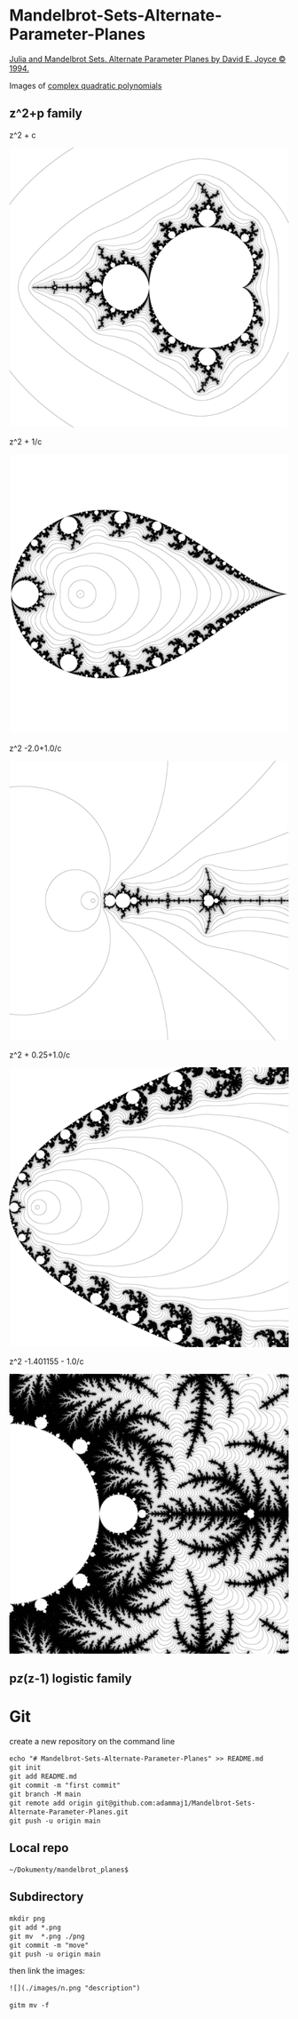 # Mandelbrot-Sets-Alternate-Parameter-Planes


[Julia and Mandelbrot Sets. Alternate Parameter Planes by David E. Joyce © 1994.](https://mathcs.clarku.edu/~djoyce/julia/altplane.html)


Images of [complex quadratic polynomials](https://en.wikipedia.org/wiki/Complex_quadratic_polynomial)


## z^2+p family

   z^2 + c


![](./lcm/LCM_c_5000_-0.750000_1.500000_600.png)


  z^2 + 1/c
  
![](./lcm/LCM_c_inverted_5000_1.330000_2.700000_600.png)


  z^2 -2.0+1.0/c


![](./lcm/LCM_c_inverted_2_5000_2.000000_5.000000_600.png)


  z^2 + 0.25+1.0/c
  
![](./lcm/LCM_c_parabola_5000_4.000000_5.000000_600.png)


  z^2 -1.401155 - 1.0/c

![](./lcm/LCM_c_Myrberg_5000_1.330000_400.700000_600.png)

## p*z*(z-1) logistic family


# Git

create a new repository on the command line

```git
echo "# Mandelbrot-Sets-Alternate-Parameter-Planes" >> README.md
git init
git add README.md
git commit -m "first commit"
git branch -M main
git remote add origin git@github.com:adammaj1/Mandelbrot-Sets-Alternate-Parameter-Planes.git
git push -u origin main
```


## Local repo
```
~/Dokumenty/mandelbrot_planes$ 
```




## Subdirectory

```git
mkdir png
git add *.png
git mv  *.png ./png
git commit -m "move"
git push -u origin main
```
then link the images:

```txt
![](./images/n.png "description") 

```

```git
gitm mv -f 
```
